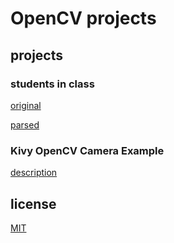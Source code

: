 # OpenCV projects

## projects

### students in class

[original](./videos/VID-20250918-WA0036.mp4)

[parsed](#)

### Kivy OpenCV Camera Example

[description](./projects/KivyOpenCVCamExample/CLAUDE.md)

## license

[MIT](./LICENSE)
